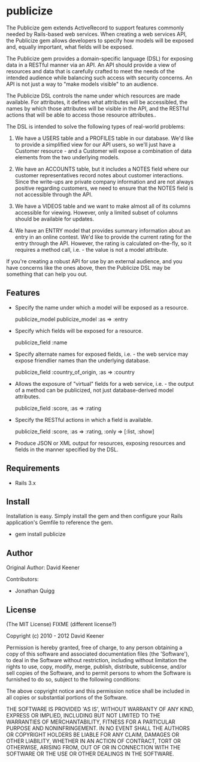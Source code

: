 publicize
===========

The Publicize gem extends ActiveRecord to support features commonly needed
by Rails-based web services. When creating a web services API, the Publicize
gem allows developers to specify how models will be exposed and, equally
important, what fields will be exposed.

The Publicize gem provides a domain-specific language (DSL) for exposing data
in a RESTful manner via an API. An API should provide a view of resources and
data that is carefully crafted to meet the needs of the intended audience
while balancing such access with security concerns. An API is not just a
way to "make models visible" to an audience.

The Publicize DSL controls the name under which resources are made available.
For attributes, it defines what attributes will be accessibled, the names
by which those attributes will be visible in the API, and the RESTful actions
that will be able to access those resource attributes..

The DSL is intended to solve the following types of real-world problems:

1. We have a USERS table and a PROFILES table in our database. We'd like to
   provide a simplified view for our API users, so we'll just have a Customer
   resource - and a Customer will expose a combination of data elements from
   the two underlying models.

2. We have an ACCOUNTS table, but it includes a NOTES field where our customer
   representatives record notes about customer interactions. Since the
   write-ups are private company information and are not always positive
   regarding customers, we need to ensure that the NOTES field is not
   accessible through the API.

3. We have a VIDEOS table and we want to make almost all of its columns
   accessible for viewing. However, only a limited subset of columns should be
   available for updates.

4. We have an ENTRY model that provides summary information about an entry
   in an online contest. We'd like to provide the current rating for the entry
   through the API. However, the rating is calculated on-the-fly, so it
   requires a method call, i.e. - the value is not a model attribute.

If you're creating a robust API for use by an external audience, and you have
concerns like the ones above, then the Publicize DSL may be something that
can help you out.


Features
--------

* Specify the name under which a model will be exposed as a resource.

  publicize_model
  publicize_model :as => :entry

* Specify which fields will be exposed for a resource.

  publicize_field :name

* Specify alternate names for exposed fields, i.e. - the web service may
  expose friendlier names than the underlying database.

  publicize_field :country_of_origin, :as => :country

* Allows the exposure of "virtual" fields for a web service, i.e. - the
  output of a method can be publicized, not just database-derived model
  attributes.

  publicize_field :score, :as => :rating

* Specify the RESTful actions in which a field is available.

  publicize_field :score, :as => :rating, :only => [:list, :show]

* Produce JSON or XML output for resources, exposing resources and fields
  in the manner specified by the DSL.


Requirements
------------

* Rails 3.x


Install
-------

Installation is easy. Simply install the gem and then configure your Rails
application's Gemfile to reference the gem.

* gem install publicize


Author
------

Original Author: David Keener

Contributors:

* Jonathan Quigg


License
-------

(The MIT License) FIXME (different license?)

Copyright (c) 2010 - 2012 David Keener

Permission is hereby granted, free of charge, to any person obtaining
a copy of this software and associated documentation files (the
'Software'), to deal in the Software without restriction, including
without limitation the rights to use, copy, modify, merge, publish,
distribute, sublicense, and/or sell copies of the Software, and to
permit persons to whom the Software is furnished to do so, subject to
the following conditions:

The above copyright notice and this permission notice shall be
included in all copies or substantial portions of the Software.

THE SOFTWARE IS PROVIDED 'AS IS', WITHOUT WARRANTY OF ANY KIND,
EXPRESS OR IMPLIED, INCLUDING BUT NOT LIMITED TO THE WARRANTIES OF
MERCHANTABILITY, FITNESS FOR A PARTICULAR PURPOSE AND NONINFRINGEMENT.
IN NO EVENT SHALL THE AUTHORS OR COPYRIGHT HOLDERS BE LIABLE FOR ANY
CLAIM, DAMAGES OR OTHER LIABILITY, WHETHER IN AN ACTION OF CONTRACT,
TORT OR OTHERWISE, ARISING FROM, OUT OF OR IN CONNECTION WITH THE
SOFTWARE OR THE USE OR OTHER DEALINGS IN THE SOFTWARE.
